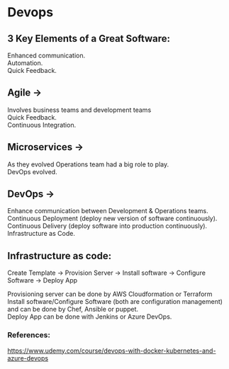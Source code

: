 # Devops

## 3 Key Elements of a Great Software: 
   Enhanced communication.  
   Automation.  
   Quick Feedback.  

## Agile -> 
  Involves business teams and development teams   
  Quick Feedback.   
  Continuous Integration.     

## Microservices -> 
As they evolved Operations team had a big role to play.   
DevOps evolved.   

## DevOps -> 
  Enhance communication between Development & Operations teams.  
  Continuous Deployment (deploy new version of software continuously).  
  Continuous Delivery (deploy software into production continuously).     
  Infrastructure as Code.  


## Infrastructure as code:   
Create Template -> Provision Server -> Install software -> Configure Software -> Deploy App    

Provisioning server can be done by AWS Cloudformation or Terraform    
Install software/Configure Software (both are configuration management) and can be done by Chef, Ansible or puppet.     
Deploy App can be done with Jenkins or Azure DevOps.    


### References:
https://www.udemy.com/course/devops-with-docker-kubernetes-and-azure-devops
